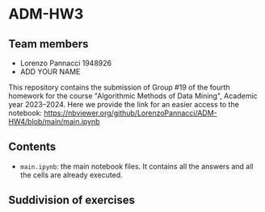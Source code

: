 # ADM-HW3

## Team members
* Lorenzo Pannacci 1948926
* ADD YOUR NAME

This repository contains the submission of Group #19 of the fourth homework for the course "Algorithmic Methods of Data Mining", Academic year 2023–2024.
Here we provide the link for an easier access to the notebook: https://nbviewer.org/github/LorenzoPannacci/ADM-HW4/blob/main/main.ipynb

## Contents

* `main.ipynb`: the main notebook files. It contains all the answers and all the cells are already executed.

## Suddivision of exercises